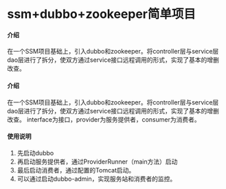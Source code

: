 # ssm+dubbo+zookeeper简单项目

#### 介绍
在一个SSM项目基础上，引入dubbo和zookeeper。将controller层与service层dao层进行了拆分，使双方通过service接口远程调用的形式，实现了基本的增删改查。

#### 介绍
在一个SSM项目基础上，引入dubbo和zookeeper。将controller层与service层dao层进行了拆分，使双方通过service接口远程调用的形式，实现了基本的增删改查。
interface为接口，provider为服务提供者，consumer为消费者。


#### 使用说明

1.  先启动dubbo
2.  再启动服务提供者，通过ProviderRunner（main方法）启动
3.  最后启动消费者，通过配置的Tomcat启动。
4.  可以通过启动dubbo-admin，实现服务站和消费者的监控。
